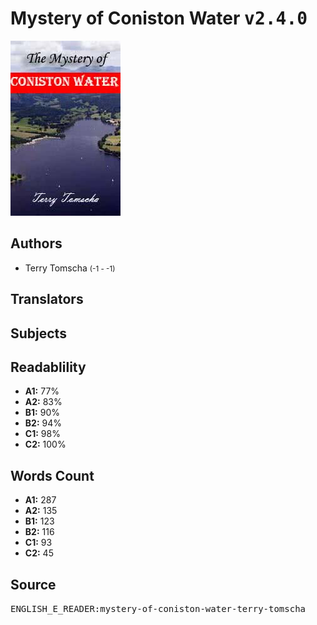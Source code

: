 # Mystery of Coniston Water <kbd>v2.4.0</kbd>

![](./cover.medium.jpg "")

## Authors


 - Terry Tomscha <small>(-1 - -1)</small>

## Translators



## Subjects



## Readablility


 - **A1:** 77%
 - **A2:** 83%
 - **B1:** 90%
 - **B2:** 94%
 - **C1:** 98%
 - **C2:** 100%

## Words Count


 - **A1:** 287
 - **A2:** 135
 - **B1:** 123
 - **B2:** 116
 - **C1:** 93
 - **C2:** 45

## Source


<kbd>ENGLISH_E_READER:mystery-of-coniston-water-terry-tomscha</kbd>
